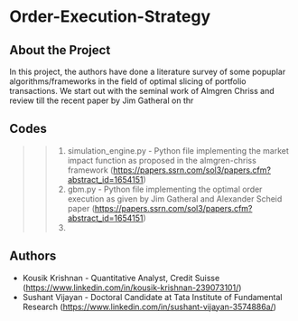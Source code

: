 # Order-Execution-Strategy

## About the Project

In this project, the authors have done a literature survey of some popuplar algorithms/frameworks in the field of optimal slicing of portfolio transactions. We start out with the seminal work of Almgren Chriss and review till the recent paper by Jim Gatheral on thr 

## Codes

> > 1. simulation_engine.py - Python file implementing the market impact function as proposed in the almgren-chriss framework (https://papers.ssrn.com/sol3/papers.cfm?abstract_id=1654151)
> > 2. gbm.py - Python file implementing the optimal order execution as given by Jim Gatheral and Alexander Scheid paper (https://papers.ssrn.com/sol3/papers.cfm?abstract_id=1654151) 
> > 3. 

## Authors

* Kousik Krishnan - Quantitative Analyst, Credit Suisse (https://www.linkedin.com/in/kousik-krishnan-239073101/)
* Sushant Vijayan - Doctoral Candidate at Tata Institute of Fundamental Research (https://www.linkedin.com/in/sushant-vijayan-3574886a/)
